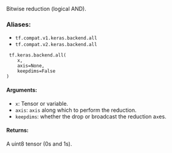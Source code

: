 
Bitwise reduction (logical AND).
### Aliases:
- `tf.compat.v1.keras.backend.all`
- `tf.compat.v2.keras.backend.all`

```
 tf.keras.backend.all(
    x,
    axis=None,
    keepdims=False
)
```
#### Arguments:
- `x`: Tensor or variable.
- `axis`: `axis` along which to perform the reduction.
- `keepdims`: whether the drop or broadcast the reduction a`x`es.
#### Returns:

A uint8 tensor (0s and 1s).
